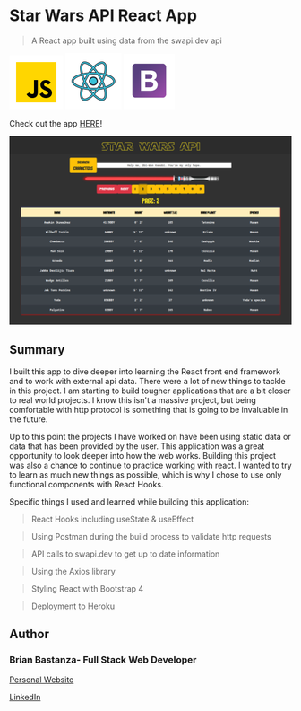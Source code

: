 # Star Wars API React App

> A React app built using data from the swapi.dev api

![js](ReadmeImages/javascript.png) ![html](ReadmeImages/react.png) ![css](ReadmeImages/bootstrap.png)

Check out the app [HERE](https://bb-star-wars-api.herokuapp.com/)!

![Screenshot](ReadmeImages/screenshot.png)

## Summary

I built this app to dive deeper into learning the React front end framework and to work with external api data. There were a lot of new things to tackle in this project. I am starting to build tougher applications that are a bit closer to real world projects. I know this isn't a massive project, but being comfortable with http protocol is something that is going to be invaluable in the future.

Up to this point the projects I have worked on have been using static data or data that has been provided by the user. This application was a great opportunity to look deeper into how the web works. Building this project was also a chance to continue to practice working with react. I wanted to try to learn as much new things as possible, which is why I chose to use only functional components with React Hooks.

Specific things I used and learned while building this application:

> React Hooks including useState & useEffect

> Using Postman during the build process to validate http requests

> API calls to swapi.dev to get up to date information

> Using the Axios library

> Styling React with Bootstrap 4

> Deployment to Heroku

## Author

### Brian Bastanza- Full Stack Web Developer

[Personal Website](www.brianbastanza.me)

[LinkedIn](www.linkedin.com/in/brian-bastanza-9035397b)

